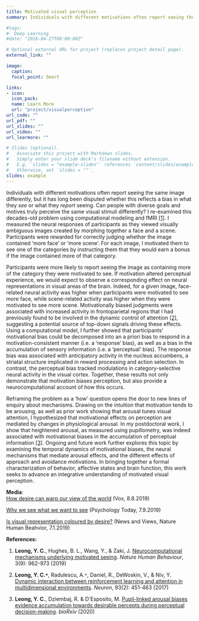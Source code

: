 ```yaml
---
title: Motivated visual perception
summary: Individuals with different motivations often report seeing the same image differently, but it is unclear whether this reflects a bias in what they *see* or what they *report* seeing. Can people with diverse goals and motives truly perceive the same visual stimuli differently? In recent work, I combined computational modeling and fMRI to provide a neurocomputational account of how motivation biases visual perception. 

#tags:
#- Deep Learning
#date: "2016-04-27T00:00:00Z"

# Optional external URL for project (replaces project detail page).
external_link: ""

image:
  caption: 
  focal_point: Smart

links:
- icon:
  icon_pack: 
  name: Learn More
  url: "project/visualperception"
url_code: ""
url_pdf: ""
url_slides: ""
url_video: ""
url_learmore: ""

# Slides (optional).
#   Associate this project with Markdown slides.
#   Simply enter your slide deck's filename without extension.
#   E.g. `slides = "example-slides"` references `content/slides/example-slides.md`.
#   Otherwise, set `slides = ""`.
slides: example
---
```


Individuals with different motivations often report seeing the same image differently, but it has long been disputed whether this reflects a bias in what they *see* or what they *report* seeing. Can people with diverse goals and motives truly perceive the same visual stimuli differently? I re-examined this decades-old problem using computational modeling and fMRI <a href="https://www.nature.com/articles/s41562-019-0637-z" target="_blank">[1]</a>. I measured the neural responses of participants as they viewed visually ambiguous images created by morphing together a face and a scene. Participants were rewarded for correctly judging whether the image contained ‘more face’ or ‘more scene’. For each image, I motivated them to see one of the categories by instructing them that they would earn a bonus if the image contained more of that category. 

Participants were more likely to report seeing the image as containing more of the category they were motivated to see. If motivation altered perceptual experience, we would expect to observe a corresponding effect on neural representations in visual areas of the brain. Indeed, for a given image, face-related neural activity was higher when participants were motivated to see more face, while scene-related activity was higher when they were motivated to see more scene. Motivationally biased judgments were associated with increased activity in frontoparietal regions that I had previously found to be involved in the dynamic control of attention <a href="https://www.sciencedirect.com/science/article/pii/S089662731631039X" target="_blank">[2]</a>, suggesting a potential source of top-down signals driving these effects. Using a computational model, I further showed that participants’ motivational bias could be decomposed into an a priori bias to respond in a motivation-consistent manner (i.e. a ‘response’ bias), as well as a bias in the accumulation of sensory information (i.e. a ‘perceptual’ bias). The response bias was associated with anticipatory activity in the nucleus accumbens, a striatal structure implicated in reward processing and action selection. In contrast, the perceptual bias tracked modulations in category-selective neural activity in the visual cortex. Together, these results not only demonstrate that motivation biases perception, but also provide a neurocomputational account of how this occurs.

Reframing the problem as a ‘how’ question opens the door to new lines of enquiry about mechanisms. Drawing on the intuition that motivation tends to be arousing, as well as prior work showing that arousal tunes visual attention, I hypothesized that motivational effects on perception are mediated by changes in physiological arousal. In my postdoctoral work, I show that heightened arousal, as measured using pupillometry, was indeed associated with motivational biases in the accumulation of perceptual information <a href="https://www.biorxiv.org/content/10.1101/2020.05.29.124115v1" target="_blank">[3]</a>. Ongoing and future work further explores this topic by examining the temporal dynamics of motivational biases, the neural mechanisms that mediate arousal effects, and the different effects of approach and avoidance motivations. In bringing together a formal characterization of behavior, affective states and brain function, this work seeks to advance an integrative understanding of motivated visual perception.

**Media**:  
<a href="https://www.vox.com/science-and-health/2019/8/8/20706126/motivated-perception-psychology" target="_blank">How desire can warp our view of the world</a> (Vox, 8.8.2019)

<a href="https://www.psychologytoday.com/us/blog/between-cultures/201907/why-we-see-what-we-want-see" target="_blank">Why we see what we want to see</a> (Psychology Today, 7.9.2019)  

<a href="https://www.nature.com/articles/s41562-019-0639-x" target="_blank">Is visual representation coloured by desire?</a> (News and Views, Nature Human Beahvior, 7.1.2019)  

**References:**   
1. **Leong, Y. C.**, Hughes, B. L., Wang, Y., & Zaki, J. <a href="https://www.nature.com/articles/s41562-019-0637-z" target="_blank">Neurocomputational mechanisms underlying motivated seeing</a>. *Nature Human Behaviour*, 3(9): 962-973 (2019)   

2. **Leong, Y. C.`*`**, Radulescu, A.`*`, Daniel, R., DeWoskin, V., & Niv, Y. <a href="https://www.sciencedirect.com/science/article/pii/S089662731631039X" target="_blank">Dynamic interaction between reinforcement learning and attention in multidimensional environments</a>. *Neuron*, 93(2): 451-463 (2017)   

3. **Leong, Y. C.**, Dziembaj, R. & D'Esposito, M. <a href="https://www.biorxiv.org/content/10.1101/2020.05.29.124115v1" target="_blank">Pupil-linked arousal biases evidence accumulation towards desirable percepts during perceptual decision-making</a>. *bioRxiv* (2020)  
 
